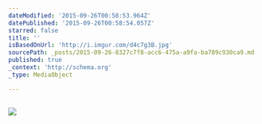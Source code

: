 ```yaml
---
dateModified: '2015-09-26T00:58:53.964Z'
datePublished: '2015-09-26T00:58:54.057Z'
starred: false
title: ''
isBasedOnUrl: 'http://i.imgur.com/d4c7g3B.jpg'
sourcePath: _posts/2015-09-26-8327c7f8-acc6-475a-a9fa-ba789c930ca9.md
published: true
_context: 'http://schema.org'
_type: MediaObject

---
```

<article style=""><h1></h1><p></p><img src="http://imgur.com/d4c7g3B.jpg" /></article>